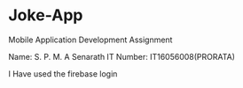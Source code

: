 # Joke-App
Mobile Application Development Assignment

Name: S. P. M. A Senarath
IT Number: IT16056008(PRORATA)

I Have used the firebase login
